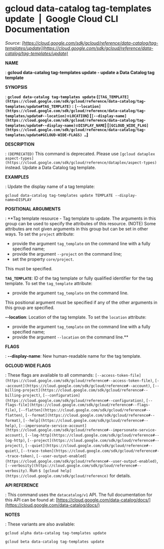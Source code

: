 # gcloud data-catalog tag-templates update  |  Google Cloud CLI Documentation

*Source: [https://cloud.google.com/sdk/gcloud/reference/data-catalog/tag-templates/update](https://cloud.google.com/sdk/gcloud/reference/data-catalog/tag-templates/update)*

**NAME**

: **gcloud data-catalog tag-templates update - update a Data Catalog tag template**

**SYNOPSIS**

: **`gcloud data-catalog tag-templates update` (`[TAG_TEMPLATE](https://cloud.google.com/sdk/gcloud/reference/data-catalog/tag-templates/update#TAG_TEMPLATE)` : `[--location](https://cloud.google.com/sdk/gcloud/reference/data-catalog/tag-templates/update#--location)`=`LOCATION`) [`[--display-name](https://cloud.google.com/sdk/gcloud/reference/data-catalog/tag-templates/update#--display-name)`=`DISPLAY_NAME`] [`[GCLOUD_WIDE_FLAG](https://cloud.google.com/sdk/gcloud/reference/data-catalog/tag-templates/update#GCLOUD-WIDE-FLAGS) …`]**

**DESCRIPTION**

: `(DEPRECATED)` This command is deprecated. Please use `[gcloud dataplex
aspect-types](https://cloud.google.com/sdk/gcloud/reference/dataplex/aspect-types)` instead.
Update a Data Catalog tag template.

**EXAMPLES**

: Update the display name of a tag template:

```
gcloud data-catalog tag-templates update TEMPLATE --display-name=DISPLAY
```

**POSITIONAL ARGUMENTS**

: **Tag template resource - Tag template to update. The arguments in this group can
be used to specify the attributes of this resource. (NOTE) Some attributes are
not given arguments in this group but can be set in other ways.
To set the `project` attribute:

- provide the argument `tag_template` on the command line with a fully
specified name;
- provide the argument `--project` on the command line;
- set the property `core/project`.

This must be specified.

**`TAG_TEMPLATE`**:
ID of the tag template or fully qualified identifier for the tag template.
To set the `tag_template` attribute:

- provide the argument `tag_template` on the command line.

This positional argument must be specified if any of the other arguments in this
group are specified.

**--location**:
Location of the tag template.
To set the `location` attribute:

- provide the argument `tag_template` on the command line with a fully
specified name;
- provide the argument `--location` on the command line.**

**FLAGS**

: **--display-name**:
New human-readable name for the tag template.

**GCLOUD WIDE FLAGS**

: These flags are available to all commands: `[--access-token-file](https://cloud.google.com/sdk/gcloud/reference#--access-token-file)`,
`[--account](https://cloud.google.com/sdk/gcloud/reference#--account)`, `[--billing-project](https://cloud.google.com/sdk/gcloud/reference#--billing-project)`,
`[--configuration](https://cloud.google.com/sdk/gcloud/reference#--configuration)`,
`[--flags-file](https://cloud.google.com/sdk/gcloud/reference#--flags-file)`,
`[--flatten](https://cloud.google.com/sdk/gcloud/reference#--flatten)`, `[--format](https://cloud.google.com/sdk/gcloud/reference#--format)`, `[--help](https://cloud.google.com/sdk/gcloud/reference#--help)`, `[--impersonate-service-account](https://cloud.google.com/sdk/gcloud/reference#--impersonate-service-account)`,
`[--log-http](https://cloud.google.com/sdk/gcloud/reference#--log-http)`,
`[--project](https://cloud.google.com/sdk/gcloud/reference#--project)`, `[--quiet](https://cloud.google.com/sdk/gcloud/reference#--quiet)`, `[--trace-token](https://cloud.google.com/sdk/gcloud/reference#--trace-token)`, `[--user-output-enabled](https://cloud.google.com/sdk/gcloud/reference#--user-output-enabled)`,
`[--verbosity](https://cloud.google.com/sdk/gcloud/reference#--verbosity)`.
Run `$ [gcloud help](https://cloud.google.com/sdk/gcloud/reference)` for details.

**API REFERENCE**

: This command uses the `datacatalog/v1` API. The full documentation
for this API can be found at: [https://cloud.google.com/data-catalog/docs/](https://cloud.google.com/data-catalog/docs/)

**NOTES**

: These variants are also available:

```
gcloud alpha data-catalog tag-templates update
```

```
gcloud beta data-catalog tag-templates update
```